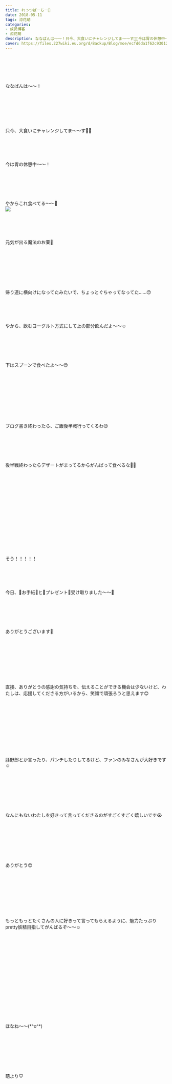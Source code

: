 ```yaml
---
title: れっつぱーちー🎉
date: 2018-05-11
tags: 涼花萌
categories: 
- 成员博客
- 涼花萌
description: ななばんは〜〜！只今、大食いにチャレンジしてま〜〜す💪🏻今は胃の休憩中〜〜！やからこれ食べてる〜〜🍬元気が出る魔法のお薬💊...
cover: https://files.227wiki.eu.org/d/Backup/Blog/moe/ecfd6da1f62c93012949511c21836.jpg 
---
```

<div class="blog_detail__main">
<br/>
<br/>
<br/>
<br/>
<br/>
ななばんは〜〜！<br/>
<br/>
<br/>
<br/>
<br/>
<br/>
<br/>
<br/>
只今、大食いにチャレンジしてま〜〜す💪🏻<br/>
<br/>
<br/>
<br/>
<br/>
<br/>
今は胃の休憩中〜〜！<br/>
<br/>
<br/>
<br/>
<br/>
<br/>
<br/>
やからこれ食べてる〜〜🍬<br/>
<img src="https://files.227wiki.eu.org/d/Backup/Blog/moe/ecfd6da1f62c93012949511c21836.jpg"><br/>
<br/>
<br/>
<br/>
<br/>
<br/>
元気が出る魔法のお薬💊<br/>
<br/>
<br/>
<br/>
<br/>
<br/>
<br/>
<br/>
<br/>
帰り道に横向けになってたみたいで、ちょっとぐちゃってなってた……😔<br/>
<br/>
<br/>
<br/>
<br/>
<br/>
やから、飲むヨーグルト方式にして上の部分飲んだよ〜〜☺️<br/>
<br/>
<br/>
<br/>
<br/>
<br/>
<br/>
下はスプーンで食べたよ〜〜😊<br/>
<br/>
<br/>
<br/>
<br/>
<br/>
<br/>
<br/>
<br/>
<br/>
<br/>
ブログ書き終わったら、ご飯後半戦行ってくるわ😉<br/>
<br/>
<br/>
<br/>
<br/>
<br/>
<br/>
後半戦終わったらデザートがまってるからがんばって食べるな💪🏻<br/>
<br/>
<br/>
<br/>
<br/>
<br/>
<br/>
<br/>
<br/>
<br/>
<br/>
<br/>
<br/>
<br/>
<br/>
<br/>
<br/>
そう！！！！！<br/>
<br/>
<br/>
<br/>
<br/>
<br/>
今日、💌お手紙💌と🎁プレゼント🎁受け取りました〜〜💓<br/>
<br/>
<br/>
<br/>
<br/>
<br/>
<br/>
ありがとうございます💓<br/>
<br/>
<br/>
<br/>
<br/>
<br/>
<br/>
<br/>
<br/>
<br/>
直接、ありがとうの感謝の気持ちを、伝えることができる機会は少ないけど、わたしは、応援してくださる方がいるから、笑顔で頑張ろうと思えます😊<br/>
<br/>
<br/>
<br/>
<br/>
<br/>
<br/>
<br/>
<br/>
<br/>
<br/>
<br/>
豚野郎とか言ったり、パンチしたりしてるけど、ファンのみなさんが大好きです☺️<br/>
<br/>
<br/>
<br/>
<br/>
<br/>
<br/>
<br/>
<br/>
なんにもないわたしを好きって言ってくださるのがすごくすごく嬉しいです😭<br/>
<br/>
<br/>
<br/>
<br/>
<br/>
<br/>
<br/>
<br/>
ありがとう😊<br/>
<br/>
<br/>
<br/>
<br/>
<br/>
<br/>
<br/>
<br/>
<br/>
もっともっとたくさんの人に好きって言ってもらえるように、魅力たっぷりpretty妖精目指してがんばるぞ〜〜☺️<br/>
<br/>
<br/>
<br/>
<br/>
<br/>
<br/>
<br/>
<br/>
<br/>
<br/>
<br/>
<br/>
<br/>
<br/>
<br/>
<br/>
<br/>
ほなね〜〜(*^o^*)<br/>
<br/>
<br/>
<br/>
<br/>
<br/>
<br/>
<br/>
<br/>
萌より♡
<!--twitter-->

<!--//twitter-->
</img></div>
